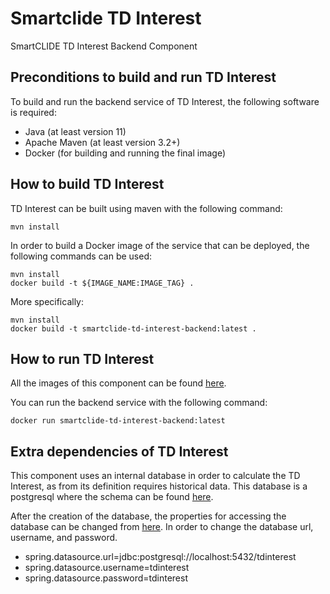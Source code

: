 # Smartclide TD Interest
SmartCLIDE TD Interest Backend Component

## Preconditions to build and run TD Interest

To build and run the backend service of TD Interest, the following software is required:

- Java (at least version 11)
- Apache Maven (at least version 3.2+)
- Docker (for building and running the final image)

## How to build TD Interest

TD Interest can be built using maven with the following command:

```shell
mvn install
```

In order to build a Docker image of the service that can be deployed, the following commands can be used:

```shell
mvn install
docker build -t ${IMAGE_NAME:IMAGE_TAG} .
```

More specifically:

```shell
mvn install
docker build -t smartclide-td-interest-backend:latest .
```

## How to run TD Interest

All the images of this component can be found [here](https://github.com/eclipse-researchlabs/smartclide-TD-Interest/pkgs/container/smartclide%2Ftdinterest).

You can run the backend service with the following command:

```shell
docker run smartclide-td-interest-backend:latest
```

## Extra dependencies of TD Interest

This component uses an internal database in order to calculate the TD Interest, as from its definition requires historical data.
This database is a postgresql where the schema can be found [here](https://github.com/eclipse-researchlabs/smartclide-TD-Interest/blob/main/src/main/resources/database/schema.sql).

After the creation of the database, the properties for accessing the database can be changed from 
[here](https://github.com/eclipse-researchlabs/smartclide-TD-Interest/blob/main/src/main/resources/application.properties). In order to change the database url, username, and password.
- spring.datasource.url=jdbc:postgresql://localhost:5432/tdinterest
- spring.datasource.username=tdinterest
- spring.datasource.password=tdinterest
